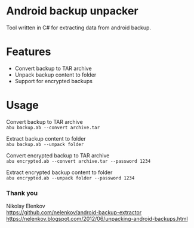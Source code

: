 Android backup unpacker
=======================

Tool written in C# for extracting data from android backup.

# Features
* Convert backup to TAR archive
* Unpack backup content to folder
* Support for encrypted backups

# Usage
Convert backup to TAR archive  
```abu backup.ab --convert archive.tar```    

Extract backup content to folder  
```abu backup.ab --unpack folder```    

Convert encrypted backup to TAR archive  
```abu encrypted.ab --convert archive.tar --password 1234```    

Extract encrypted backup content to folder  
```abu encrypted.ab --unpack folder --password 1234```  

### Thank you
Nikolay Elenkov  
https://github.com/nelenkov/android-backup-extractor  
https://nelenkov.blogspot.com/2012/06/unpacking-android-backups.html  